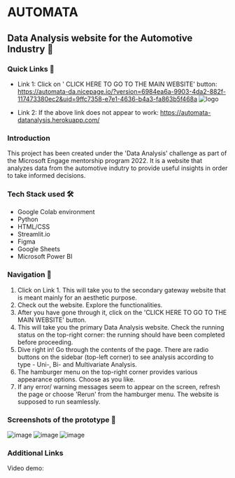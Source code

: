 
# AUTOMATA 

## Data Analysis website for the Automotive Industry  🚀
### Quick Links 🔗
- Link 1: Click on ' CLICK HERE TO GO TO THE MAIN WEBSITE' button: https://automata-da.nicepage.io/?version=6984ea6a-9903-4da2-882f-117473380ec2&uid=9ffc7358-e7e1-4636-b4a3-fa863b5f468a
![logo](https://user-images.githubusercontent.com/63731905/170882529-762ce164-98c6-4778-a0e4-4ef742170f28.png)

- Link 2: If the above link does not appear to work: https://automata-datanalysis.herokuapp.com/

### Introduction
This project has been created under the 'Data Analysis' challenge as part of the Microsoft Engage mentorship program 2022.
It is a website that analyzes data from the automotive indutry to provide useful insights in order to take informed decisions.

### Tech Stack used 🛠
- Google Colab environment
- Python
- HTML/CSS
- Streamlit.io
- Figma
- Google Sheets
- Microsoft Power BI

### Navigation 🧭
1. Click on Link 1. This will take you to the secondary gateway website that is meant mainly for an aesthetic purpose.
2. Check out the website. Explore the functionalities.
3. After you have gone through it, click on the 'CLICK HERE TO GO TO THE MAIN WEBSITE' button.
4. This will take you the primary Data Analysis website. Check the running status on the top-right corner: the running should have been completed before proceeding.
5. Dive right in! Go through the contents of the page. There are radio buttons on the sidebar (top-left corner) to see analysis according to type - Uni-, Bi- and Multivariate Analysis.
6. The hamburger menu on the top-right corner provides various appearance options. Choose as you like. 
7. If any error/ warning messages seem to appear on the screen, refresh the page or choose 'Rerun' from the hamburger menu. The website is supposed to run seamlessly.

### Screenshots of the prototype 📸
![image](https://user-images.githubusercontent.com/63731905/170882588-85f36c01-9790-46ce-a616-dff2ddd30a12.png)
![image](https://user-images.githubusercontent.com/63731905/170882610-d949f633-f548-4f72-81fd-5810c9294fc0.png)
![image](https://user-images.githubusercontent.com/63731905/170882625-57912743-0ead-48ba-82ca-82f1c66d166a.png)



### Additional Links 
Video demo: 

